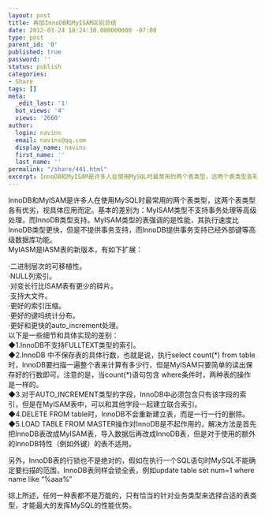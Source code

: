 ```yaml
---
layout: post
title: 再加InnoDB和MyISAM区别总结
date: 2012-03-24 10:24:30.000000000 -07:00
type: post
parent_id: '0'
published: true
password: ''
status: publish
categories:
- Share
tags: []
meta:
  _edit_last: '1'
  bot_views: '4'
  views: '2660'
author:
  login: navins
  email: navins@qq.com
  display_name: navins
  first_name: ''
  last_name: ''
permalink: "/share/441.html"
excerpt: InnoDB和MyISAM是许多人在使用MySQL时最常用的两个表类型，这两个表类型各有优劣，视具体应用而定。基本的差别为：MyISAM类型不支持事务处理等高级处理，而InnoDB类型支持。MyISAM类型的表强调的是性能，其执行速度比InnoDB类型更快，但是不提供事务支持，而InnoDB提供事务支持已经外部键等高级数据库功能。
---
```

InnoDB和MyISAM是许多人在使用MySQL时最常用的两个表类型，这两个表类型各有优劣，视具体应用而定。基本的差别为：MyISAM类型不支持事务处理等高级处理，而InnoDB类型支持。MyISAM类型的表强调的是性能，其执行速度比InnoDB类型更快，但是不提供事务支持，而InnoDB提供事务支持已经外部键等高级数据库功能。  
MyIASM是IASM表的新版本，有如下扩展：

·二进制层次的可移植性。  
·NULL列索引。  
·对变长行比ISAM表有更少的碎片。  
·支持大文件。  
·更好的索引压缩。  
·更好的键吗统计分布。  
·更好和更快的auto\_increment处理。  
以下是一些细节和具体实现的差别：  
◆1.InnoDB不支持FULLTEXT类型的索引。  
◆2.InnoDB 中不保存表的具体行数，也就是说，执行select count(\*) from table时，InnoDB要扫描一遍整个表来计算有多少行，但是MyISAM只要简单的读出保存好的行数即可。注意的是，当count(\*)语句包含 where条件时，两种表的操作是一样的。  
◆3.对于AUTO\_INCREMENT类型的字段，InnoDB中必须包含只有该字段的索引，但是在MyISAM表中，可以和其他字段一起建立联合索引。  
◆4.DELETE FROM table时，InnoDB不会重新建立表，而是一行一行的删除。  
◆5.LOAD TABLE FROM MASTER操作对InnoDB是不起作用的，解决方法是首先把InnoDB表改成MyISAM表，导入数据后再改成InnoDB表，但是对于使用的额外的InnoDB特性（例如外键）的表不适用。

另外，InnoDB表的行锁也不是绝对的，假如在执行一个SQL语句时MySQL不能确定要扫描的范围，InnoDB表同样会锁全表，例如update table set num=1 where name like “%aaa%”

综上所述，任何一种表都不是万能的，只有恰当的针对业务类型来选择合适的表类型，才能最大的发挥MySQL的性能优势。

